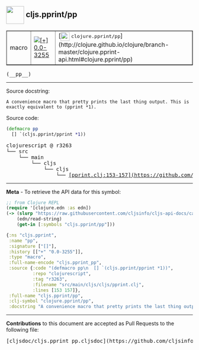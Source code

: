 ## <img width="48px" valign="middle" src="http://i.imgur.com/Hi20huC.png"> cljs.pprint/pp

 <table border="1">
<tr>

<td>macro</td>
<td><a href="https://github.com/cljsinfo/cljs-api-docs/tree/0.0-3255"><img valign="middle" alt="[+] 0.0-3255" src="https://img.shields.io/badge/+-0.0--3255-lightgrey.svg"></a> </td>
<td>
[<img height="24px" valign="middle" src="http://i.imgur.com/1GjPKvB.png"> <samp>clojure.pprint/pp</samp>](http://clojure.github.io/clojure/branch-master/clojure.pprint-api.html#clojure.pprint/pp)
</td>
</tr>
</table>

 <samp>
(__pp__)<br>
</samp>

---




Source docstring:

```
A convenience macro that pretty prints the last thing output. This is
exactly equivalent to (pprint *1).
```

Source code:

```clj
(defmacro pp
  [] `(cljs.pprint/pprint *1))
```

 <pre>
clojurescript @ r3263
└── src
    └── main
        └── cljs
            └── cljs
                └── <ins>[pprint.clj:153-157](https://github.com/clojure/clojurescript/blob/r3263/src/main/cljs/cljs/pprint.clj#L153-L157)</ins>
</pre>


---

__Meta__ - To retrieve the API data for this symbol:

```clj
;; from Clojure REPL
(require '[clojure.edn :as edn])
(-> (slurp "https://raw.githubusercontent.com/cljsinfo/cljs-api-docs/catalog/cljs-api.edn")
    (edn/read-string)
    (get-in [:symbols "cljs.pprint/pp"]))
```

```clj
{:ns "cljs.pprint",
 :name "pp",
 :signature ["[]"],
 :history [["+" "0.0-3255"]],
 :type "macro",
 :full-name-encode "cljs.pprint_pp",
 :source {:code "(defmacro pp\n  [] `(cljs.pprint/pprint *1))",
          :repo "clojurescript",
          :tag "r3263",
          :filename "src/main/cljs/cljs/pprint.clj",
          :lines [153 157]},
 :full-name "cljs.pprint/pp",
 :clj-symbol "clojure.pprint/pp",
 :docstring "A convenience macro that pretty prints the last thing output. This is\nexactly equivalent to (pprint *1)."}

```

---

__Contributions__ to this document are accepted as Pull Requests to the following file:

 <pre>
[cljsdoc/cljs.pprint_pp.cljsdoc](https://github.com/cljsinfo/cljs-api-docs/blob/master/cljsdoc/cljs.pprint_pp.cljsdoc)
</pre>


